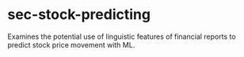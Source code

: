 # sec-stock-predicting

Examines the potential use of linguistic features of financial reports to predict stock price movement with ML.
